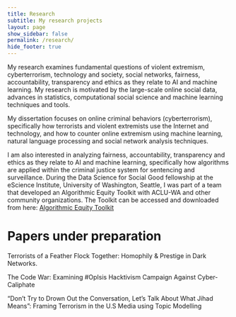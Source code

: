 ```yaml
---
title: Research
subtitle: My research projects
layout: page
show_sidebar: false
permalink: /research/
hide_footer: true
---
```


My research examines fundamental questions of violent extremism, cyberterrorism, technology and society, social networks, fairness, accountability, transparency and ethics as they relate to AI and machine learning. My research is motivated by the large-scale online social data, advances in statistics, computational social science and machine learning techniques and tools.

My dissertation focuses on online criminal behaviors (cyberterrorism), specifically how terrorists and violent extremists use the Internet and technology, and how to counter online extremism using machine learning, natural language processing and social network analysis techniques. 

I am also interested in analyzing fairness, accountability, transparency and ethics as they relate to AI and machine learning, specifically how algorithms are applied within the criminal justice system for sentencing and surveillance. During the Data Science for Social Good fellowship at the eScience Institute, University of Washington, Seattle, I was part of a team that developed an Algorithmic Equity Toolkit with ACLU-WA and other community organizations. The Toolkit can be accessed and downloaded from here: <a onclick="window.open('https://www.aclu-wa.org/AEKit')"></a>
<a href="https://www.aclu-wa.org/AEKit" target="_blank">Algorithmic Equity Toolkit</a>
    

# Papers under preparation

Terrorists of a Feather Flock Together: Homophily & Prestige in Dark Networks.

The Code War: Examining #OpIsis Hacktivism Campaign Against Cyber-Caliphate

“Don’t Try to Drown Out the Conversation, Let’s Talk About What Jihad Means”: Framing Terrorism in the U.S Media using Topic Modelling
